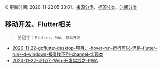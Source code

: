 :alarm_clock: 更新时间: 2020-11-22 05:33:01。[来源分类](../README.md)、[标签分类](../TAGS.md)、[时间分类](../TIMELINE.md)

## 移动开发、Flutter相关


> 关键字：`Flutter`、`PWA`、`移动开发`



- [2020-11-22-goflutter-desktop-项目，-hover-run-运行可以-但是-flutter-run--d-windows-报错找不到-channel-实现类](https://www.v2ex.com/t/727993) 
- [2020-11-22-现代化-Web-开发实践之-PWA](https://toutiao.io/k/ysewa46) 